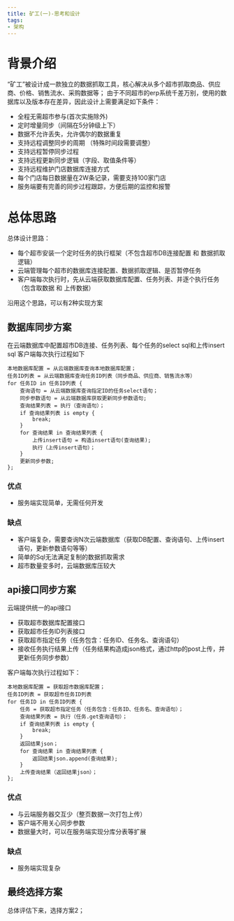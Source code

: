 ```yaml
---
title: 矿工(一)-思考和设计
tags:
- 架构
---
```


# 背景介绍
“矿工”被设计成一款独立的数据抓取工具，核心解决从多个超市抓取商品、供应商、价格、销售流水、采购数据等；
由于不同超市的erp系统千差万别，使用的数据库以及版本存在差异，因此设计上需要满足如下条件：
+ 全程无需超市参与(首次实施除外)
+ 定时增量同步（间隔在5分钟级上下）
+ 数据不允许丢失，允许偶尔的数据重复
+ 支持远程调整同步的周期 （特殊时间段需要调整）
+ 支持远程暂停同步过程
+ 支持远程更新同步逻辑（字段、取值条件等）
+ 支持远程维护门店数据库连接方式
+ 每个门店每日数据量在2W条记录，需要支持100家门店
+ 服务端要有完善的同步过程跟踪，方便后期的监控和报警

# 总体思路
总体设计思路：
+ 每个超市安装一个定时任务的执行框架（不包含超市DB连接配置 和 数据抓取逻辑）
+ 云端管理每个超市的数据库连接配置、数据抓取逻辑、是否暂停任务
+ 客户端每次执行时，先从云端获取数据库配置、任务列表、并逐个执行任务（包含取数据 和 上传数据）

沿用这个思路，可以有2种实现方案

## 数据库同步方案
在云端数据库中配置超市DB连接、任务列表、每个任务的select sql和上传insert sql
客户端每次执行过程如下
```
本地数据库配置 = 从云端数据库查询本地数据库配置；
任务ID列表 = 从云端数据库查询任务ID列表（同步商品、供应商、销售流水等）
for 任务ID in 任务ID列表 {
    查询语句 = 从云端数据库查询指定ID的任务select语句；
    同步参数语句 = 从云端数据库获取更新同步参数语句;
    查询结果列表 = 执行（查询语句）；
    if 查询结果列表 is empty { 
        break;
    }
    for 查询结果 in 查询结果列表 {
        上传insert语句 = 构造insert语句(查询结果);
        执行（上传insert语句）；
    }
    更新同步参数;
};
```

### 优点
+ 服务端实现简单，无需任何开发

### 缺点
+ 客户端复杂，需要查询N次云端数据库（获取DB配置、查询语句、上传insert语句，更新参数语句等等）
+ 简单的Sql无法满足复制的数据抓取需求
+ 超市数量变多时，云端数据库压较大


## api接口同步方案
云端提供统一的api接口
+ 获取超市数据库配置接口
+ 获取超市任务ID列表接口
+ 获取超市指定任务（任务包含：任务ID、任务名、查询语句）
+ 接收任务执行结果上传（任务结果构造成json格式，通过http的post上传，并更新任务同步参数）

客户端每次执行过程如下：
```
本地数据库配置 = 获取超市数据库配置；
任务ID列表 = 获取超市任务ID列表
for 任务ID in 任务ID列表 {
    任务 = 获取超市指定任务（任务包含：任务ID、任务名、查询语句）；
    查询结果列表 = 执行（任务.get查询语句）；
    if 查询结果列表 is empty {
        break;
    }
    返回结果json；
    for 查询结果 in 查询结果列表 {
        返回结果json.append(查询结果);
    }
    上传查询结果（返回结果json）；
};
```

### 优点
+ 与云端服务器交互少（整页数据一次打包上传）
+ 客户端不用关心同步参数
+ 数据量大时，可以在服务端实现分库分表等扩展

### 缺点
+ 服务端实现复杂

## 最终选择方案
总体评估下来，选择方案2；
